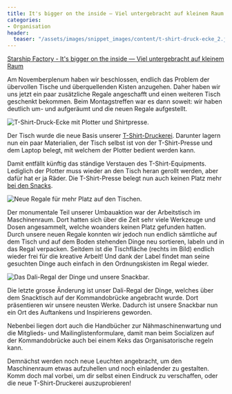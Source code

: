 ```yaml
---
title: It's bigger on the inside — Viel untergebracht auf kleinem Raum
categories:
- Organisation
header:
  teaser: "/assets/images/snippet_images/content/t-shirt-druck-ecke_2.jpeg"
---
```


[Starship Factory - It's bigger on the inside — Viel untergebracht auf kleinem Raum](https://starship-factory.ch/2013/11/13/its-bigger-on-the-inside-viel-untergebracht-auf-kleinem-raum/)

Am Novemberplenum haben wir beschlossen, endlich das Problem der übervollen Tische und überquellenden Kisten anzugehen. Daher haben wir uns jetzt ein paar zusätzliche Regale angeschafft und einen weiteren Tisch geschenkt bekommen. Beim Montagstreffen war es dann soweit: wir haben deutlich um- und aufgeräumt und die neuen Regale aufgestellt.

![T-Shirt-Druck-Ecke mit Plotter und Shirtpresse.](https://starship-factory.ch/media/snippet_images/content/t-shirt-druck-ecke_2.jpeg "T-Shirt-Druck-Ecke mit Plotter und Shirtpresse.")

Der Tisch wurde die neue Basis unserer [T-Shirt-Druckerei](http://wiki.starship-factory.ch/Equipment/T-Shirt_Druck/ "Weitere Informationen zum T-Shirt-Druck in der Starship Factory."). Darunter lagern nun ein paar Materialien, der Tisch selbst ist von der T-Shirt-Presse und dem Laptop belegt, mit welchem der Plotter bedient werden kann.

Damit entfällt künftig das ständige Verstauen des T-Shirt-Equipments. Lediglich der Plotter muss wieder an den Tisch heran gerollt werden, aber dafür hat er ja Räder. Die T-Shirt-Presse belegt nun auch keinen Platz mehr [bei den Snacks](http://wiki.starship-factory.ch/Einkauf/Snacks/ "Eine Aufzählung der Snacks in der Starship Factory, inklusve Preisen.").

![Neue Regale für mehr Platz auf den Tischen.](https://starship-factory.ch/media/snippet_images/content/neue-regale-fur-mehr-platz-auf-den-tischen_2.jpeg "Neue Regale für mehr Platz auf den Tischen.")

Der monumentale Teil unserer Umbauaktion war der Arbeitstisch im Maschinenraum. Dort hatten sich über die Zeit sehr viele Werkzeuge und Dosen angesammelt, welche woanders keinen Platz gefunden hatten. Durch unsere neuen Regale konnten wir jedoch nun endlich sämtliche auf dem Tisch und auf dem Boden stehenden Dinge neu sortieren, labeln und in das Regal verpacken. Seitdem ist die Tischfläche (rechts im Bild) endlich wieder frei für die kreative Arbeit! Und dank der Label findet man seine gesuchten Dinge auch einfach in den Ordnungskisten im Regal wieder.

![Das Dali-Regal der Dinge und unsere Snackbar.](https://starship-factory.ch/media/snippet_images/content/dali-regal-und-snack-bar_2.jpeg "Das Dali-Regal der Dinge und unsere Snackbar.")

Die letzte grosse Änderung ist unser Dali-Regal der Dinge, welches über dem Snacktisch auf der Kommandobrücke angebracht wurde. Dort präsentieren wir unsere neusten Werke. Dadurch ist unsere Snackbar nun ein Ort des Auftankens und Inspirierens geworden.

Nebenbei liegen dort auch die Handbücher zur Nähmaschinenwartung und die Mitglieds- und Mailinglistenformulare, damit man beim Socializen auf der Kommandobrücke auch bei einem Keks das Organisatorische regeln kann.

Demnächst werden noch neue Leuchten angebracht, um den Maschinenraum etwas aufzuhellen und noch einladender zu gestalten. Komm doch mal vorbei, um dir selbst einen Eindruck zu verschaffen, oder die neue T-Shirt-Druckerei auszuprobieren!

